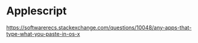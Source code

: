 # Applescript

https://softwarerecs.stackexchange.com/questions/10048/any-apps-that-type-what-you-paste-in-os-x
